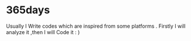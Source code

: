 # 365days
Usually I Write codes which are inspired from some platforms . Firstly I will analyze it ,then I will Code it : )
